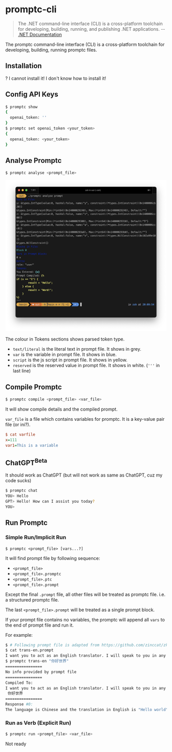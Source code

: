# promptc-cli

> The .NET command-line interface (CLI) is a cross-platform toolchain for developing, building, running, and publishing .NET applications.  -- [.NET Documentation](https://learn.microsoft.com/en-us/dotnet/core/tools/)

The promptc command-line interface (CLI) is a cross-platform toolchain for developing, building, running promptc files.

## Installation

? I cannot install it! I don't know how to install it!

## Config API Keys

```sh
$ promptc show
{
  openai_token: ''
}
$ promptc set openai_token <your_token>
{
  openai_token: <your_token>
}
```

## Analyse Promptc

```sh
$ promptc analyse <prompt_file>
```

![](img/analyse.png)

The colour in Tokens sections shows parsed token type.

- `text/literal` is the literal text in prompt file. It shows in grey.
- `var` is the variable in prompt file. It shows in blue.
- `script` is the js script in prompt file. It shows in yellow.
- `reserved` is the reserved value in prompt file. It shows in white. (`'''` in last line)


## Compile Promptc

```sh
$ promptc compile <prompt_file> <var_file>
```

It will show compile details and the compiled prompt.

`var_file` is a file which contains variables for promptc. It is a key-value pair file (or ini?).

```ini
$ cat varfile
x=111
var1=This is a variable
```

## ChatGPT<sup>Beta</sup>

It should work as ChatGPT (but will not work as same as ChatGPT, cuz my code sucks)

```sh
$ promptc chat
YOU> Hello
GPT> Hello! How can I assist you today?
YOU> 
````

## Run Promptc

### Simple Run/Implicit Run

```
$ promptc <prompt_file> [vars...?]
```

It will find prompt file by following sequence:
- `<prompt_file>`
- `<prompt_file>.promptc`
- `<prompt_file>.ptc`
- `<prompt_file>.prompt`

Except the final `.prompt` file, all other files will be treated as promptc file. i.e. a structured promptc file.

The last `<prompt_file>.prompt` will be treated as a single prompt block.

If your prompt file contains no variables, the promptc will append all `vars` to the end of prompt file and run it.

For example:

```sh
$ # Following prompt file is adapted from https://github.com/zinccat/zkit, licensed under GPLv3
$ cat trans-en.prompt
I want you to act as an English translator. I will speak to you in any language and you will detect the language, translate it to English.
$ promptc trans-en "你好世界" 
================
No info provided by prompt file
================
Compiled To: 
I want you to act as an English translator. I will speak to you in any language and you will detect the language, translate it to English.
 你好世界
================
Response #0:
The language is Chinese and the translation in English is "Hello world".
```

### Run as Verb (Explicit Run)

```sh
$ promptc run <prompt_file> <var_file>
```

Not ready
